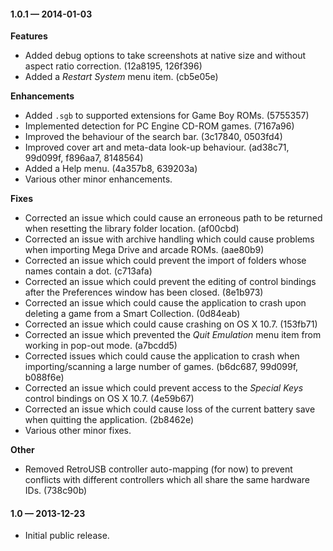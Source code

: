 #### 1.0.1 — 2014-01-03

**Features**
* Added debug options to take screenshots at native size and without aspect ratio correction. (12a8195, 126f396)
* Added a *Restart System* menu item. (cb5e05e)

**Enhancements**
* Added `.sgb` to supported extensions for Game Boy ROMs. (5755357)
* Implemented detection for PC Engine CD-ROM games. (7167a96)
* Improved the behaviour of the search bar. (3c17840, 0503fd4)
* Improved cover art and meta-data look-up behaviour. (ad38c71, 99d099f, f896aa7, 8148564)
* Added a Help menu. (4a357b8, 639203a)
* Various other minor enhancements.

**Fixes**
* Corrected an issue which could cause an erroneous path to be returned when resetting the library folder location. (af00cbd)
* Corrected an issue with archive handling which could cause problems when importing Mega Drive and arcade ROMs. (aae80b9)
* Corrected an issue which could prevent the import of folders whose names contain a dot. (c713afa)
* Corrected an issue which could prevent the editing of control bindings after the Preferences window has been closed. (8e1b973)
* Corrected an issue which could cause the application to crash upon deleting a game from a Smart Collection. (0d84eab)
* Corrected an issue which could cause crashing on OS X 10.7. (153fb71)
* Corrected an issue which prevented the *Quit Emulation* menu item from working in pop-out mode. (a7bcdd5)
* Corrected issues which could cause the application to crash when importing/scanning a large number of games. (b6dc687, 99d099f, b088f6e)
* Corrected an issue which could prevent access to the *Special Keys* control bindings on OS X 10.7. (4e59b67)
* Corrected an issue which could cause loss of the current battery save when quitting the application. (2b8462e)
* Various other minor fixes.

**Other**
* Removed RetroUSB controller auto-mapping (for now) to prevent conflicts with different controllers which all share the same hardware IDs. (738c90b)

#### 1.0 — 2013-12-23

* Initial public release.